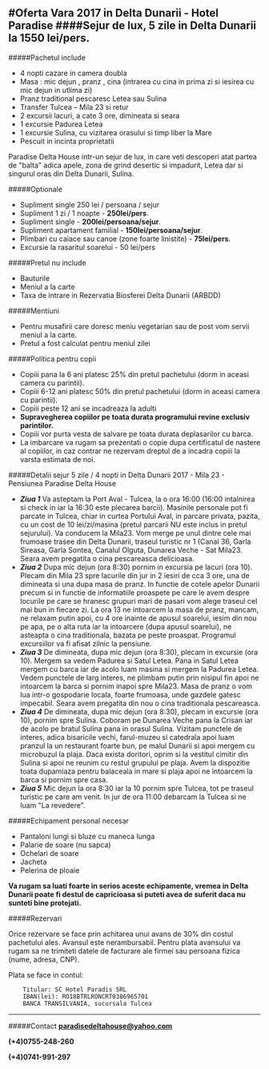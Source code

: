 #Oferta Vara 2017 in Delta Dunarii - Hotel Paradise
####Sejur de lux, 5 zile in Delta Dunarii la 1550 lei/pers.  
----------

#####Pachetul include

* 4 nopti cazare in camera doubla 
* Masa : mic dejun , pranz , cina (intrarea cu cina in prima zi si iesirea cu mic dejun in utlima zi)
* Pranz traditional pescaresc Letea sau Sulina 
* Transfer Tulcea – Mila 23 si retur
* 2 excursii lacuri, a cate 3 ore, dimineata si seara
* 1 excursie Padurea Letea 
* 1 excursie Sulina, cu vizitarea orasului si timp liber la Mare
* Pescuit in incinta proprietatii

Paradise Delta House intr-un sejur de lux, in care veti descoperi atat partea de "balta" adica apele, zona de grind desertic si impadurit, Letea dar si singurul oras din Delta Dunarii, Sulina.

#####Optionale

* Supliment single 250 lei / persoana / sejur
* Supliment 1 zi / 1 noapte - **250lei/pers**.
* Supliment single - **200lei/persoana/sejur**.
* Supliment apartament familial - **150lei/persoana/sejur**. 
* Plimbari cu caiace sau canoe (zone foarte linistite) - **75lei/pers**.
* Excursie la rasaritul soarelui - 50 lei/pers

#####Pretul nu include

* Bauturile
* Meniul a la carte
* Taxa de intrare in Rezervatia Biosferei Delta Dunarii (ARBDD)

#####Mentiuni

* Pentru musafirii care doresc meniu vegetarian sau de post vom servii meniul a la carte.
* Pretul a fost calculat pentru meniul zilei

#####Politica pentru copii

* Copiii pana la 6 ani platesc 25% din pretul pachetului (dorm in aceasi camera cu parintii).
* Copiii 6-12 ani platesc 50% din pretul pachetului (dorm in aceasi camera cu parintii).
* Copiii peste 12 ani se incadreaza la adulti
* **Supravegherea copiilor pe toata durata programului revine exclusiv parintilor.**
* Copiii vor purta vesta de salvare pe toata durata deplasarilor cu barca.
* La imbarcare va rugam sa prezentati o copie dupa certificatul de nastere al copiilor, in caz contrar ne rezervam dreptul de a incadra copiii la varsta estimata de noi.

#####Detalii sejur 5 zile / 4 nopti in Delta Dunarii 2017 - Mila 23 - Pensiunea Paradise Delta House

- ***Ziua 1*** Va asteptam la Port Aval - Tulcea, la o ora 16:00 (16:00 intalnirea si check in iar la 16:30 este plecarea barcii). Masinile personale pot fi parcate in Tulcea, chiar in curtea Portului Aval, in parcare privata, pazita, cu un cost de 10 lei/zi/masina (pretul parcarii NU este inclus in pretul sejurului).
Va conducem la Mila23. Vom merge pe unul dintre cele mai frumoase trasee din Delta Dunarii, traseul turistic nr 1 (Canal 36, Garla Sireasa, Garla Sontea, Canalul Olguta, Dunarea Veche - Sat Mila23. 
Seara avem pregatita o cina pescareasca delicioasa.
- ***Ziua 2*** Dupa mic dejun (ora 8:30) pornim in excursia pe lacuri (ora 10). Plecam din Mila 23 spre lacurile din jur in 2 iesiri de cca 3 ore, una de dimineata si una dupa masa de pranz. In functie de cotele apelor Dunarii precum si in functie de informatiile proaspete pe care le avem despre locurile pe care se hranesc grupuri mari de pasari vom alege traseul cel mai bun in fiecare zi.
La ora 13 ne intoarcem la masa de pranz, mancam, ne relaxam putin apoi, cu 4 ore inainte de apusul soarelui, iesim din nou pe apa, pe o alta ruta iar la intoarcere (dupa apusul soarelui), ne asteapta o cina traditionala, bazata pe peste proaspat. Programul excursiilor va fi afisat zilnic la pensiune.
- ***Ziua 3*** De dimineata, dupa mic dejun (ora 8:30), plecam in excursie (ora 10). Mergem sa vedem Padurea si Satul Letea. Pana in Satul Letea mergem cu barca iar de acolo luam masina si mergem la Padurea Letea. Vedem punctele de larg interes, ne plimbam putin prin nisipul fin apoi ne intoarcem la barca si pornim inapoi spre Mila23. Masa de pranz o vom lua intr-o gospodarie locala, foarte frumoasa, unde gazdele gatesc impecabil. Seara avem pregatita din nou o cina traditionala pescareasca.
- ***Ziua 4*** De dimineata, dupa mic dejun (ora 8:30), plecam in excursie (ora 10), pornim spre Sulina. Coboram pe Dunarea Veche pana la Crisan iar de acolo pe bratul Sulina pana in orasul Sulina. Vizitam punctele de interes, adica bisaricile vechi, farul-muzeu si catedrala apoi luam pranzul la un restaurant foarte bun, pe malul Dunarii si apoi mergem cu microbuzul la plaja. Daca exista doritori, oprim si la vestitul cimitir din Sulina si apoi ne reunim cu restul grupului pe plaja. Avem la dispozitie toata dupamiaza pentru balaceala in mare si plaja apoi ne intoarcem la barca si pornim spre casa.
- ***Ziua 5*** Mic dejun la ora 8:30 iar la 10 pornim spre Tulcea, tot pe traseul turistic pe care am venit. In jur de ora 11:00 debarcam la Tulcea si ne luam "La revedere".

#####Echipament personal necesar

* Pantaloni lungi si bluze cu maneca lunga
* Palarie de soare (nu sapca)
* Ochelari de soare
* Jacheta
* Pelerina de ploaie

**Va rugam sa luati foarte in serios aceste echipamente, vremea in Delta Dunarii poate fi destul de capricioasa si puteti avea de suferit daca nu sunteti bine protejati.**


#####Rezervari

Orice rezervare se face prin achitarea unui avans de 30% din costul pachetului ales. Avansul este nerambursabil. Pentru plata avansului va rugam sa ne trimiteti datele de facturare ale firmei sau persoana fizica (nume, adresa, CNP). 

Plata se face in contul:

		Titular: SC Hotel Paradis SRL
		IBAN(lei): RO18BTRLRONCRT0386965701
		BANCA TRANSILVANIA, sucursala Tulcea

----------

#####Contact
**paradisedeltahouse@yahoo.com**

**(+4)0755-248-260**

**(+4)0741-991-297**




